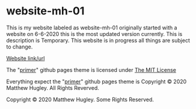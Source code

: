 # website-mh-01
This is my website labeled as website-mh-01 originally started with a website on 6-6-2020 this is the most updated version currently. This is description is Temporary. This website is in progress all things are subject to change.

[Website link/url](https://m-hugley.github.io/website-mh-01/)

The "[primer](https://github.com/pages-themes/primer)" github pages theme is licensed under [The MIT License](LICENSE-primer.md)

Everything expect the "[primer](https://github.com/pages-themes/primer)" github pages theme is Copyright © 2020 Matthew Hugley. All Rights Reverved.

Copyright © 2020 Matthew Hugley. Some Rights Reserved.
